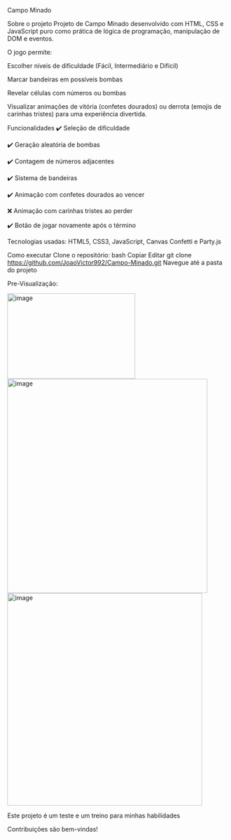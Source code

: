 Campo Minado

Sobre o projeto
Projeto de Campo Minado desenvolvido com HTML, CSS e JavaScript puro como prática de lógica de programação, manipulação de DOM e eventos.

O jogo permite:

Escolher níveis de dificuldade (Fácil, Intermediário e Difícil)

Marcar bandeiras em possíveis bombas

Revelar células com números ou bombas

Visualizar animações de vitória (confetes dourados) ou derrota (emojis de carinhas tristes) para uma experiência divertida.

 Funcionalidades
✔️ Seleção de dificuldade

✔️ Geração aleatória de bombas

✔️ Contagem de números adjacentes

✔️ Sistema de bandeiras

✔️ Animação com confetes dourados ao vencer

❌ Animação com carinhas tristes ao perder

✔️ Botão de jogar novamente após o término

Tecnologias usadas:
HTML5, 
CSS3, 
JavaScript, 
Canvas Confetti e
Party.js

Como executar
Clone o repositório:
bash
Copiar
Editar
git clone https://github.com/JoaoVictor992/Campo-Minado.git
Navegue até a pasta do projeto


Pre-Visualização:


<img width="292" height="195" alt="image" src="https://github.com/user-attachments/assets/10e8218d-79f5-4193-88ad-522a53c3a48a" />
<br>

<img width="457" height="489" alt="image" src="https://github.com/user-attachments/assets/a535f9db-3b1b-415c-8808-30618277892e" />
<br>

<img width="445" height="485" alt="image" src="https://github.com/user-attachments/assets/b1abec2b-8a83-45b4-89ba-1eeae4b9af76" />
<br>

Este projeto é um teste e um treino para minhas habilidades

Contribuições são bem-vindas!

